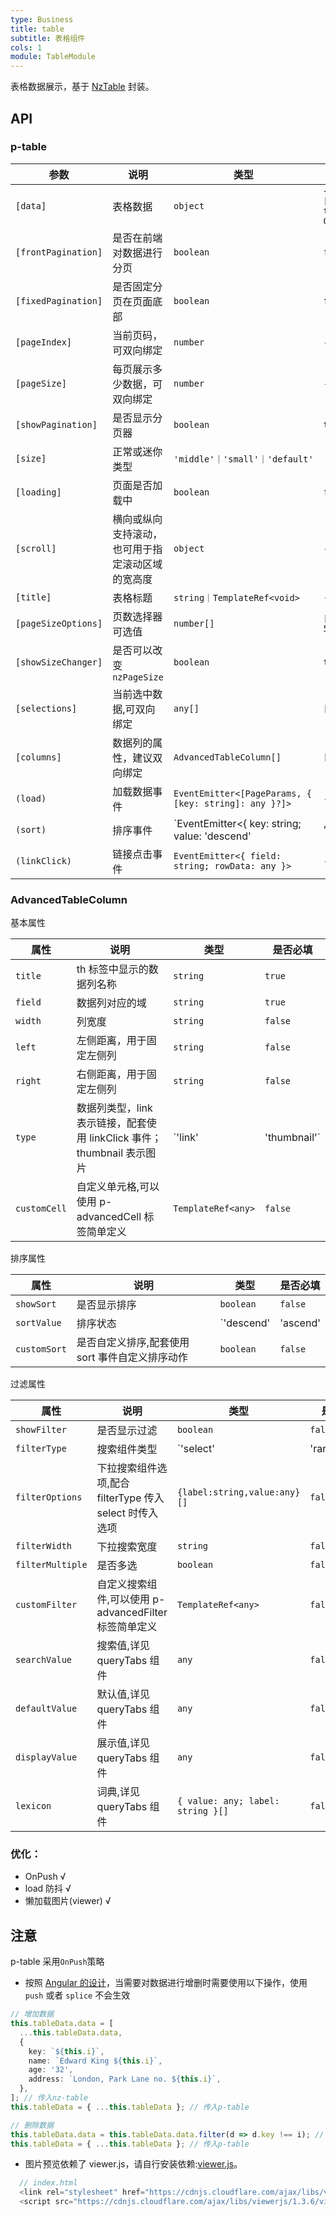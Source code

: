 ```yaml
---
type: Business
title: table
subtitle: 表格组件
cols: 1
module: TableModule
---
```


表格数据展示，基于 [NzTable](https://ng.ant.design/components/table/zh) 封装。

## API

### p-table

| 参数                | 说明                                             | 类型                                                                | 默认值                       |
| ------------------- | ------------------------------------------------ | ------------------------------------------------------------------- | ---------------------------- |
| `[data]`            | 表格数据                                         | `object`                                                            | `{ data: [], totalSize: 0 }` |
| `[frontPagination]` | 是否在前端对数据进行分页                         | `boolean`                                                           | `false`                      |
| `[fixedPagination]` | 是否固定分页在页面底部                           | `boolean`                                                           | `false`                      |
| `[pageIndex]`       | 当前页码，可双向绑定                             | `number`                                                            | -                            |
| `[pageSize]`        | 每页展示多少数据，可双向绑定                     | `number`                                                            | -                            |
| `[showPagination]`  | 是否显示分页器                                   | `boolean`                                                           | `true`                       |
| `[size]`            | 正常或迷你类型                                   | `'middle'｜'small'｜'default'`                                      | `'default'`                  |
| `[loading]`         | 页面是否加载中                                   | `boolean`                                                           | `false`                      |
| `[scroll]`          | 横向或纵向支持滚动，也可用于指定滚动区域的宽高度 | `object`                                                            | -                            |
| `[title]`           | 表格标题                                         | `string｜TemplateRef<void>`                                         | -                            |
| `[pageSizeOptions]` | 页数选择器可选值                                 | `number[]`                                                          | `[10, 30, 50, 100]`          |
| `[showSizeChanger]` | 是否可以改变 `nzPageSize`                        | `boolean`                                                           | `true`                       |
| `[selections]`      | 当前选中数据,可双向绑定                          | `any[]`                                                             | `[]`                         |
| `[columns]`         | 数据列的属性，建议双向绑定                       | `AdvancedTableColumn[]`                                             | `[]`                         |
| `(load)`            | 加载数据事件                                     | `EventEmitter<[PageParams, { [key: string]: any }?]>`               | -                            |
| `(sort)`            | 排序事件                                         | `EventEmitter<{ key: string; value: 'descend' | 'ascend' | null }>` | -                            |
| `(linkClick)`       | 链接点击事件                                     | `EventEmitter<{ field: string; rowData: any }>`                     | -                            |

### AdvancedTableColumn

基本属性

| 属性         | 说明                                                                   | 类型                   | 是否必填 |
| ------------ | ---------------------------------------------------------------------- | ---------------------- | -------- |
| `title`      | th 标签中显示的数据列名称                                              | `string`               | `true`   |
| `field`      | 数据列对应的域                                                         | `string`               | `true`   |
| `width`      | 列宽度                                                                 | `string`               | `false`  |
| `left`       | 左侧距离，用于固定左侧列                                               | `string`               | `false`  |
| `right`      | 右侧距离，用于固定左侧列                                               | `string`               | `false`  |
| `type`       | 数据列类型，link 表示链接，配套使用 linkClick 事件；thumbnail 表示图片 | `'link' | 'thumbnail'` | `false`  |
| `customCell` | 自定义单元格,可以使用 p-advancedCell 标签简单定义                      | `TemplateRef<any>`     | `false`  |

排序属性

| 属性         | 说明                                            | 类型                          | 是否必填 |
| ------------ | ----------------------------------------------- | ----------------------------- | -------- |
| `showSort`   | 是否显示排序                                    | `boolean`                     | `false`  |
| `sortValue`  | 排序状态                                        | `'descend' | 'ascend' | null` | `false`  |
| `customSort` | 是否自定义排序,配套使用 sort 事件自定义排序动作 | `boolean`                     | `false`  |

过滤属性

| 属性             | 说明                                                    | 类型                              | 是否必填 |
| ---------------- | ------------------------------------------------------- | --------------------------------- | -------- |
| `showFilter`     | 是否显示过滤                                            | `boolean`                         | `false`  |
| `filterType`     | 搜索组件类型                                            | `'select'|'rangePicker'|'input'`  | `false`  |
| `filterOptions`  | 下拉搜索组件选项,配合 filterType 传入 select 时传入选项 | `{label:string,value:any}[]`      | `false`  |
| `filterWidth`    | 下拉搜索宽度                                            | `string`                          | `false`  |
| `filterMultiple` | 是否多选                                                | `boolean`                         | `false`  |
| `customFilter`   | 自定义搜索组件,可以使用 p-advancedFilter 标签简单定义   | `TemplateRef<any>`                | `false`  |
| `searchValue`    | 搜索值,详见 queryTabs 组件                              | `any`                             | `false`  |
| `defaultValue`   | 默认值,详见 queryTabs 组件                              | `any`                             | `false`  |
| `displayValue`   | 展示值,详见 queryTabs 组件                              | `any`                             | `false`  |
| `lexicon`        | 词典,详见 queryTabs 组件                                | `{ value: any; label: string }[]` | `false`  |

### 优化：

- OnPush √
- load 防抖 √
- 懒加载图片(viewer) √

## 注意

p-table 采用`OnPush`策略

- 按照 [Angular 的设计](https://angular.io/guide/lifecycle-hooks#onchanges)，当需要对数据进行增删时需要使用以下操作，使用 `push` 或者 `splice` 不会生效

```typescript
// 增加数据
this.tableData.data = [
  ...this.tableData.data,
  {
    key: `${this.i}`,
    name: `Edward King ${this.i}`,
    age: '32',
    address: `London, Park Lane no. ${this.i}`,
  },
]; // 传入nz-table
this.tableData = { ...this.tableData }; // 传入p-table

// 删除数据
this.tableData.data = this.tableData.data.filter(d => d.key !== i); // 传入nz-table
this.tableData = { ...this.tableData }; // 传入p-table
```

- 图片预览依赖了 viewer.js，请自行安装依赖:[viewer.js](https://github.com/fengyuanchen/viewerjs)。

```javascript
  // index.html
  <link rel="stylesheet" href="https://cdnjs.cloudflare.com/ajax/libs/viewerjs/1.3.6/viewer.min.css" />
  <script src="https://cdnjs.cloudflare.com/ajax/libs/viewerjs/1.3.6/viewer.min.js" type="text/javascript"></script>
```
